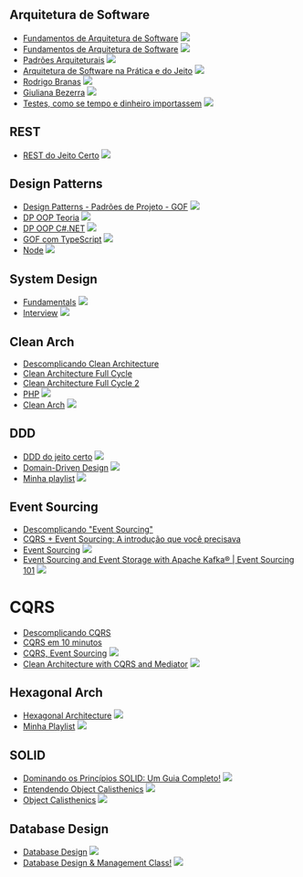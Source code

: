 ## Arquitetura de Software

* [Fundamentos de Arquitetura de Software](https://www.youtube.com/playlist?list=PLNHxHgB-_LTusKqdWaZJtRbcqEMXPZXtw) ![](https://geps.dev/progress/0)
* [Fundamentos de Arquitetura de Software](https://www.youtube.com/playlist?list=PLkpjQs-GfEMPzOzinFrqfkkfZy2DpwpBh) ![](https://geps.dev/progress/0)
* [Padrões Arquiteturais](https://www.youtube.com/playlist?list=PLkpjQs-GfEMMoh78fnnHtrhK1iWe-ZSJ5) ![](https://geps.dev/progress/0)
* [Arquitetura de Software na Prática e do Jeito](https://www.youtube.com/playlist?list=PLkpjQs-GfEMNoGL5FOcx2ko4FbLfEoUrk) ![](https://geps.dev/progress/0)
* [Rodrigo Branas](https://www.youtube.com/playlist?list=PLQCmSnNFVYnStflA1V__q6_9yC8_nV2ra) ![](https://geps.dev/progress/0)
* [Giuliana Bezerra](https://www.youtube.com/playlist?list=PLiFLtuN04BS2GgaNxjbuJlM11FQbvBTtt) ![](https://geps.dev/progress/0)
* [Testes, como se tempo e dinheiro importassem](https://www.youtube.com/playlist?list=PLkpjQs-GfEMNeKamJgb1OFD8J99uzdY5B) ![](https://geps.dev/progress/0)

## REST
* [REST do Jeito Certo](https://www.youtube.com/playlist?list=PLkpjQs-GfEMPituMCb77qd90onpF3khFt) ![](https://geps.dev/progress/0)

## Design Patterns

* [Design Patterns - Padrões de Projeto - GOF](https://www.youtube.com/watch?v=el1MtIPXTqo&list=PLNHxHgB-_LTt67szNmMsZwqBKq9jH4uKJ) ![](https://geps.dev/progress/0)
* [DP OOP Teoria](https://www.youtube.com/playlist?list=PLrhzvIcii6GNjpARdnO4ueTUAVR9eMBpc) ![](https://geps.dev/progress/0)
* [DP OOP C#.NET](https://www.youtube.com/playlist?list=PLrhzvIcii6GNCgHSj44-gXZeTUVbSPC-3) ![](https://geps.dev/progress/0)
* [GOF com TypeScript](https://www.youtube.com/playlist?list=PLbIBj8vQhvm0VY5YrMrafWaQY2EnJ3j8H) ![](https://geps.dev/progress/0)
* [Node](https://www.youtube.com/playlist?list=PLz_YTBuxtxt6VztyaXV744eAe2X8Eczar) ![](https://geps.dev/progress/0)

## System Design

* [Fundamentals](https://www.youtube.com/playlist?list=PLCRMIe5FDPsd0gVs500xeOewfySTsmEjf) ![](https://geps.dev/progress/0)
* [Interview](https://www.youtube.com/playlist?list=PLCRMIe5FDPseVvwzRiCQBmNOVUIZSSkP8) ![](https://geps.dev/progress/0)

## Clean Arch

* [Descomplicando Clean Architecture](https://www.youtube.com/watch?v=zcDKQqFmjEA&pp=ygUSY2xlYW4gYXJjaGl0ZWN0dXJl)
* [Clean Architecture Full Cycle](https://www.youtube.com/watch?v=BuSf7VsH064&pp=ygUSY2xlYW4gYXJjaGl0ZWN0dXJl)
* [Clean Architecture Full Cycle 2](https://www.youtube.com/watch?v=9eMQnRWhpM0&pp=ygUhY2xlYW4gYXJjaGl0ZWN0dXJlIHJvZHJpZ28gYnJhbmFz)
* [PHP](https://www.youtube.com/playlist?list=PLBD8to5dJhvyr07t03AjYYQ_8LNHrQKF4) ![](https://geps.dev/progress/0)
* [Clean Arch](https://www.youtube.com/playlist?list=PLpJIjBkNnEt_IyTngYRkXXwxqz-Ae74ub) ![](https://geps.dev/progress/0)

## DDD

* [DDD do jeito certo](https://www.youtube.com/playlist?list=PLkpjQs-GfEMN8CHp7tIQqg6JFowrIX9ve) ![](https://geps.dev/progress/61)
* [Domain-Driven Design](https://www.youtube.com/playlist?list=PLzYkqgWkHPKDpXETRRsFv2F9ht6XdAF3v) ![](https://geps.dev/progress/0)
* [Minha playlist](https://www.youtube.com/playlist?list=PLqYy1yOe0SKdOEwsGQKBTt-0t2hP2Zfux) ![](https://geps.dev/progress/0)

## Event Sourcing

* [Descomplicando "Event Sourcing"](https://www.youtube.com/watch?v=f4GolIiNIvc&pp=ygUOZXZlbnQgc291cmNpbmc%3D)
* [CQRS + Event Sourcing: A introdução que você precisava](https://www.youtube.com/watch?v=Q4meQZHIs1c&pp=ygUOZXZlbnQgc291cmNpbmc%3D)
* [Event Sourcing](https://www.youtube.com/playlist?list=PLThyvG1mlMzkRKJnhzvxtSAbY8oxENLUQ) ![](https://geps.dev/progress/0)
* [Event Sourcing and Event Storage with Apache Kafka® | Event Sourcing 101](https://www.youtube.com/playlist?list=PLa7VYi0yPIH1TXGUoSUqXgPMD2SQXEXxj) ![](https://geps.dev/progress/0)

# CQRS

* [Descomplicando CQRS](https://www.youtube.com/watch?v=yd6V4w19iJU&pp=ygUEY3Fycw%3D%3D)
* [CQRS em 10 minutos](https://www.youtube.com/watch?v=cw0oVKCK4iU)
* [CQRS, Event Sourcing](https://www.youtube.com/playlist?list=PL3Ur78l82EFD_M2te726IZ63rwBlY96M-) ![](https://geps.dev/progress/0)
* [Clean Architecture with CQRS and Mediator](https://www.youtube.com/playlist?list=PL1aIUnd4YHM3ex2gr2WrDRqsHblPGb1mm) ![](https://geps.dev/progress/0)

## Hexagonal Arch

* [Hexagonal Architecture](https://www.youtube.com/playlist?list=PL18L3lKMddFq-3f7DcSrqa_pTKfoh-D5h) ![](https://geps.dev/progress/0)
* [Minha Playlist](https://www.youtube.com/playlist?list=PLqYy1yOe0SKc6Q0-WqHd_gA9KSMoa1iEw) ![](https://geps.dev/progress/0)

## SOLID

* [Dominando os Princípios SOLID: Um Guia Completo!](https://www.youtube.com/watch?v=jHbI9ej5O1Y&list=PLNHxHgB-_LTtxnX6ILHDBpY6hCuzBwlrW) ![](https://geps.dev/progress/0)
* [Entendendo Object Calisthenics](https://www.youtube.com/playlist?list=PLbjKo3xK3gjf5O4KKUczmlQUzGqab1s-9) ![](https://geps.dev/progress/0)
* [Object Calisthenics](https://www.youtube.com/playlist?list=PL3thWewfjbFTmFzqTrMubfDgFkUNV90-V) ![](https://geps.dev/progress/0)

## Database Design

* [Database Design](https://www.youtube.com/playlist?list=PLZDOU071E4v6epq3GS0IqZicZc3xwwBN_) ![](https://geps.dev/progress/0)
* [Database Design &amp; Management Class!](https://www.youtube.com/playlist?list=PL1LIXLIF50uURxYXfBCaAXDzSdZlQiESy) ![](https://geps.dev/progress/0)
